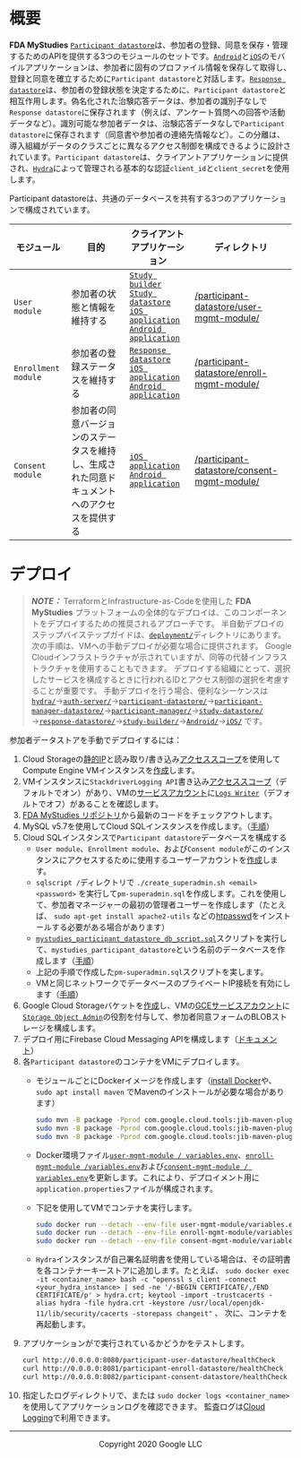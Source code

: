 <!--
 Copyright 2020 Google LLC
 Use of this source code is governed by an MIT-style
 license that can be found in the LICENSE file or at
 https://opensource.org/licenses/MIT.
-->
 
# 概要
**FDA MyStudies** [`Participant datastore`](/participant-datastore/)は、参加者の登録、同意を保存・管理するためのAPIを提供する3つのモジュールのセットです。[`Android`](/Android)と[`iOS`](/iOS)のモバイルアプリケーションは、参加者に固有のプロファイル情報を保存して取得し、登録と同意を確立するために`Participant datastore`と対話します。[`Response datastore`](/response-datastore/)は、参加者の登録状態を決定するために、`Participant datastore`と相互作用します。偽名化された治験応答データは、参加者の識別子なしで`Response datastore`に保存されます（例えば、アンケート質問への回答や活動データなど）。識別可能な参加者データは、治験応答データなしで`Participant datastore`に保存されます（同意書や参加者の連絡先情報など）。この分離は、導入組織がデータのクラスごとに異なるアクセス制御を構成できるように設計されています。`Participant datastore`は、クライアントアプリケーションに提供され、[`Hydra`](/hydra/)によって管理される基本的な認証`client_id`と`client_secret`を使用します。

Participant datastoreは、共通のデータベースを共有する3つのアプリケーションで構成されています。

モジュール | 目的 | クライアントアプリケーション | ディレクトリ
---------------------|-----------------------------------------|-------------------|------------
`User module` | 参加者の状態と情報を維持する | [`Study builder`](/study-builder/)<br/>[`Study datastore`](/study-datastore/)<br/>[`iOS application`](/iOS/)<br/>[`Android application`](/Android) | [/participant-datastore/user-mgmt-module/](/participant-datastore/user-mgmt-module/)
`Enrollment module` | 参加者の登録ステータスを維持する  | [`Response datastore`](/response-datastore/)<br/>[`iOS application`](/iOS/)<br/>[`Android application`](/Android) | [/participant-datastore/enroll-mgmt-module/](/participant-datastore/enroll-mgmt-module/)
`Consent module` | 参加者の同意バージョンのステータスを維持し、生成された同意ドキュメントへのアクセスを提供する | [`iOS application`](/iOS/)<br/>[`Android application`](/Android) | [/participant-datastore/consent-mgmt-module/](/participant-datastore/consent-mgmt-module/)
 
# デプロイ
> **_NOTE：_** TerraformとInfrastructure-as-Codeを使用した **FDA MyStudies** プラットフォームの全体的なデプロイは、このコンポーネントをデプロイするための推奨されるアプローチです。 半自動デプロイのステップバイステップガイドは、[`deployment/`](/deployment)ディレクトリにあります。 次の手順は、VMへの手動デプロイが必要な場合に提供されます。 Google Cloudインフラストラクチャが示されていますが、同等の代替インフラストラクチャを使用することもできます。 デプロイする組織にとって、選択したサービスを構成するときに行われるIDとアクセス制御の選択を考慮することが重要です。 手動デプロイを行う場合、便利なシーケンスは[`hydra/`](/hydra)&rarr;[`auth-server/`](/auth-server/)&rarr;[`participant-datastore/`](/participant-datastore/)&rarr;[`participant-manager-datastore/`](/participant-manager-datastore/)&rarr;[`participant-manager/`](/participant-manager/)&rarr;[`study-datastore/`](/study-datastore/)&rarr;[`response-datastore/`](/response-datastore/)&rarr;[`study-builder/`](/study-builder/)&rarr;[`Android/`](/Android/)&rarr;[`iOS/`](/iOS/) です。
 
参加者データストアを手動でデプロイするには：
1. Cloud Storageの[静的IP](https://cloud.google.com/compute/docs/ip-addresses/reserve-static-internal-ip-address)と読み取り/書き込み[アクセススコープ](https://cloud.google.com/compute/docs/access/service-accounts#accesscopesiam)を使用してCompute Engine VMインスタンスを[作成](https://cloud.google.com/compute/docs/instances/create-start-instance)します。
1. VMインスタンスに`StackdriverLogging API`書き込み[アクセススコープ](https://cloud.google.com/compute/docs/access/service-accounts#accesscopesiam)（デフォルトでオン）があり、VMの[サービスアカウント](https://cloud.google.com/compute/docs/access/service-accounts#default_service_account)に[`Logs Writer`](https://cloud.google.com/logging/docs/access-control)（デフォルトでオフ）があることを確認します。
1. [FDA MyStudies リポジトリ](https://github.com/GoogleCloudPlatform/fda-mystudies/)から最新のコードをチェックアウトします。
1. MySQL v5.7を使用してCloud SQLインスタンスを作成します。（[手順](https://cloud.google.com/sql/docs/mysql/create-instance)）
1. Cloud SQLインスタンスで`Participant datastore`データベースを構成する
    -   `User module`、`Enrollment module`、および`Consent module`がこのインスタンスにアクセスするために使用するユーザーアカウントを[作成](https://cloud.google.com/sql/docs/mysql/create-manage-users)します。
    -   `sqlscript /`ディレクトリで `./create_superadmin.sh <email> <password>` を実行して`pm-superadmin.sql`を作成します。これを使用して、参加者マネージャーの最初の管理者ユーザーを作成します（たとえば、 `sudo apt-get install apache2-utils` などの[htpasswd](https://httpd.apache.org/docs/2.4/programs/htpasswd.html)をインストールする必要がある場合があります）
    -   [`mystudies_participant_datastore_db_script.sql`](sqlscript/mystudies_participant_datastore_db_script.sql)スクリプトを実行して、`mystudies_participant_datastore`という名前のデータベースを作成します（[手順](https://cloud.google.com/sql/docs/mysql/import-export/importing#importing_a_sql_dump_file)）
    -   上記の手順で作成した`pm-superadmin.sql`スクリプトを実します。
    -   VMと同じネットワークでデータベースのプライベートIP接続を有効にします（[手順](https://cloud.google.com/sql/docs/mysql/configure-private-ip)）
1. Google Cloud Storageバケットを[作成](https://cloud.google.com/storage/docs/creating-buckets)し、VMの[GCEサービスアカウント](https://cloud.google.com/compute/docs/access/service-accounts#default_service_account)に[`Storage Object Admin`](https://cloud.google.com/storage/docs/access-control/iam-roles)の役割を付与して、参加者同意フォームのBLOBストレージを構成します。
1. デプロイ用にFirebase Cloud Messaging APIを構成します（[ドキュメント](https://firebase.google.com/docs/cloud-messaging/http-server-ref)）
1. 各`Participant datastore`のコンテナをVMにデプロイします。
    -   モジュールごとにDockerイメージを作成します（[install Docker](https://docs.docker.com/engine/install/debian/)や、`sudo apt install maven` でMavenのインストールが必要な場合があります）
         ```bash
         sudo mvn -B package -Pprod com.google.cloud.tools:jib-maven-plugin:2.5.2:dockerBuild -f user-mgmt-module/pom.xml -Dimage=user-mgmt-image && \
         sudo mvn -B package -Pprod com.google.cloud.tools:jib-maven-plugin:2.5.2:dockerBuild -f enroll-mgmt-module/pom.xml -Dimage=enroll-mgmt-image && \
         sudo mvn -B package -Pprod com.google.cloud.tools:jib-maven-plugin:2.5.2:dockerBuild -f consent-mgmt-module/pom.xml -Dimage=consent-mgmt-image
         ```

    -   Docker環境ファイル[`user-mgmt-module / variables.env`](user-mgmt-module/variables.env)、[`enroll-mgmt-module /variables.env`](enroll-mgmt-module/variables.env)および[`consent-mgmt-module / variables.env`](consent-mgmt-module/variables.env)を更新します。これにより、デプロイメント用に`application.properties`ファイルが構成されます。
    -   下記を使用してVMでコンテナを実行します。
         ```bash
         sudo docker run --detach --env-file user-mgmt-module/variables.env -p 8080:8080 --name user-mgmt user-mgmt-image && \
         sudo docker run --detach --env-file enroll-mgmt-module/variables.env -p 8081:8080 --name enroll-mgmt enroll-mgmt-image && \
         sudo docker run --detach --env-file consent-mgmt-module/variables.env -p 8082:8080 --name consent-mgmt consent-mgmt-image
         ```
    - `Hydra`インスタンスが自己署名証明書を使用している場合は、その証明書を各コンテナーキーストアに追加します。たとえば、 `sudo docker exec -it <container_name> bash -c "openssl s_client -connect <your_hydra_instance> | sed -ne '/-BEGIN CERTIFICATE/,/END CERTIFICATE/p' > hydra.crt; keytool -import -trustcacerts -alias hydra -file hydra.crt -keystore /usr/local/openjdk-11/lib/security/cacerts -storepass changeit"` 、 次に、コンテナを再起動します。
1. アプリケーションがで実行されているかどうかをテストします。
     ```bash
    curl http://0.0.0.0:8080/participant-user-datastore/healthCheck
    curl http://0.0.0.0:8081/participant-enroll-datastore/healthCheck
    curl http://0.0.0.0:8082/participant-consent-datastore/healthCheck
    ````
1. 指定したログディレクトリで、または `sudo docker logs <container_name>` を使用してアプリケーションログを確認できます。 監査ログは[Cloud Logging](https://cloud.google.com/logging)で利用できます。

***
<p align="center">Copyright 2020 Google LLC</p>
